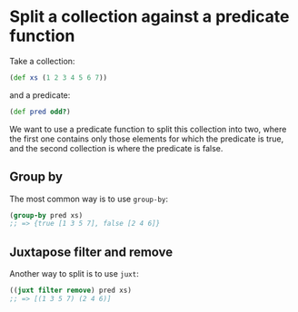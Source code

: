 # Split a collection against a predicate function

Take a collection:

```clojure
(def xs (1 2 3 4 5 6 7))
```

and a predicate:

```clojure
(def pred odd?)
```

We want to use a predicate function to split this collection into
two, where the first one contains only those elements for which
the predicate is true, and the second collection is where the
predicate is false.

## Group by

The most common way is to use `group-by`:

```clojure
(group-by pred xs)
;; => {true [1 3 5 7], false [2 4 6]}
```

## Juxtapose filter and remove

Another way to split is to use `juxt`:

```clojure
((juxt filter remove) pred xs)
;; => [(1 3 5 7) (2 4 6)]
```
